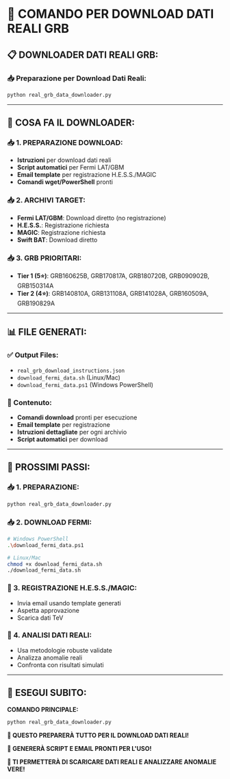 # 🚀 COMANDO PER DOWNLOAD DATI REALI GRB

## 📋 **DOWNLOADER DATI REALI GRB:**

### **📥 Preparazione per Download Dati Reali:**
```bash
python real_grb_data_downloader.py
```

---

## 🎯 **COSA FA IL DOWNLOADER:**

### **📥 1. PREPARAZIONE DOWNLOAD:**
- **Istruzioni** per download dati reali
- **Script automatici** per Fermi LAT/GBM
- **Email template** per registrazione H.E.S.S./MAGIC
- **Comandi wget/PowerShell** pronti

### **📥 2. ARCHIVI TARGET:**
- **Fermi LAT/GBM**: Download diretto (no registrazione)
- **H.E.S.S.**: Registrazione richiesta
- **MAGIC**: Registrazione richiesta
- **Swift BAT**: Download diretto

### **📥 3. GRB PRIORITARI:**
- **Tier 1 (5⭐)**: GRB160625B, GRB170817A, GRB180720B, GRB090902B, GRB150314A
- **Tier 2 (4⭐)**: GRB140810A, GRB131108A, GRB141028A, GRB160509A, GRB190829A

---

## 📊 **FILE GENERATI:**

### **✅ Output Files:**
- `real_grb_download_instructions.json`
- `download_fermi_data.sh` (Linux/Mac)
- `download_fermi_data.ps1` (Windows PowerShell)

### **🎯 Contenuto:**
- **Comandi download** pronti per esecuzione
- **Email template** per registrazione
- **Istruzioni dettagliate** per ogni archivio
- **Script automatici** per download

---

## 🚀 **PROSSIMI PASSI:**

### **📥 1. PREPARAZIONE:**
```bash
python real_grb_data_downloader.py
```

### **📥 2. DOWNLOAD FERMI:**
```bash
# Windows PowerShell
.\download_fermi_data.ps1

# Linux/Mac
chmod +x download_fermi_data.sh
./download_fermi_data.sh
```

### **📧 3. REGISTRAZIONE H.E.S.S./MAGIC:**
- Invia email usando template generati
- Aspetta approvazione
- Scarica dati TeV

### **🔬 4. ANALISI DATI REALI:**
- Usa metodologie robuste validate
- Analizza anomalie reali
- Confronta con risultati simulati

---

## 🚀 **ESEGUI SUBITO:**

**COMANDO PRINCIPALE:**
```bash
python real_grb_data_downloader.py
```

**🎯 QUESTO PREPARERÀ TUTTO PER IL DOWNLOAD DATI REALI!**

**🎯 GENERERÀ SCRIPT E EMAIL PRONTI PER L'USO!**

**🎯 TI PERMETTERÀ DI SCARICARE DATI REALI E ANALIZZARE ANOMALIE VERE!**
